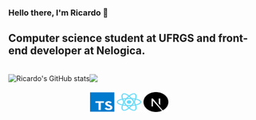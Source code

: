 ### Hello there, I'm Ricardo 👋

## Computer science student at UFRGS and front-end developer at Nelogica.

<br>

<div>
  <img height="180em" align="left" alt="Ricardo's GitHub stats" src="https://github-readme-stats.vercel.app/api?username=RicardoDalcin&show_icons=true&theme=dracula&count_private=true" />
  <img height="180em" src="https://github-readme-stats.vercel.app/api/top-langs/?username=RicardoDalcin&layout=compact&langs_count=7&theme=dracula"/>
</div>

<div style="display: inline_block"><br>
  <img align="center" alt="Ricardo-TS" height="40" width="50" src="https://raw.githubusercontent.com/devicons/devicon/master/icons/typescript/typescript-plain.svg">
  <img align="center" alt="Ricardo-React" height="40" width="50" src="https://raw.githubusercontent.com/devicons/devicon/master/icons/react/react-original.svg">
  <img align="center" alt="Ricardo-Next" height="40" width="50" src="https://raw.githubusercontent.com/devicons/devicon/master/icons/nextjs/nextjs-original.svg">
</div>


